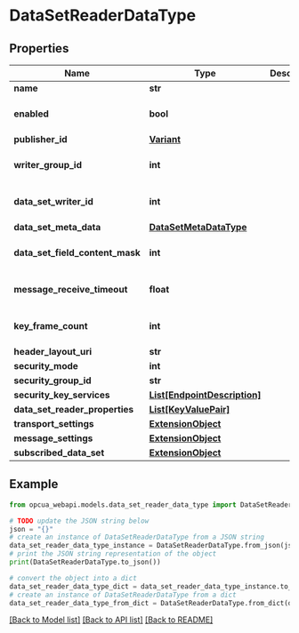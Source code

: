 # DataSetReaderDataType


## Properties

Name | Type | Description | Notes
------------ | ------------- | ------------- | -------------
**name** | **str** |  | [optional] 
**enabled** | **bool** |  | [optional] [default to False]
**publisher_id** | [**Variant**](Variant.md) |  | [optional] 
**writer_group_id** | **int** |  | [optional] [default to 0]
**data_set_writer_id** | **int** |  | [optional] [default to 0]
**data_set_meta_data** | [**DataSetMetaDataType**](DataSetMetaDataType.md) |  | [optional] 
**data_set_field_content_mask** | **int** |  | [optional] [default to 0]
**message_receive_timeout** | **float** |  | [optional] [default to 0]
**key_frame_count** | **int** |  | [optional] [default to 0]
**header_layout_uri** | **str** |  | [optional] 
**security_mode** | **int** |  | [optional] 
**security_group_id** | **str** |  | [optional] 
**security_key_services** | [**List[EndpointDescription]**](EndpointDescription.md) |  | [optional] 
**data_set_reader_properties** | [**List[KeyValuePair]**](KeyValuePair.md) |  | [optional] 
**transport_settings** | [**ExtensionObject**](ExtensionObject.md) |  | [optional] 
**message_settings** | [**ExtensionObject**](ExtensionObject.md) |  | [optional] 
**subscribed_data_set** | [**ExtensionObject**](ExtensionObject.md) |  | [optional] 

## Example

```python
from opcua_webapi.models.data_set_reader_data_type import DataSetReaderDataType

# TODO update the JSON string below
json = "{}"
# create an instance of DataSetReaderDataType from a JSON string
data_set_reader_data_type_instance = DataSetReaderDataType.from_json(json)
# print the JSON string representation of the object
print(DataSetReaderDataType.to_json())

# convert the object into a dict
data_set_reader_data_type_dict = data_set_reader_data_type_instance.to_dict()
# create an instance of DataSetReaderDataType from a dict
data_set_reader_data_type_from_dict = DataSetReaderDataType.from_dict(data_set_reader_data_type_dict)
```
[[Back to Model list]](../README.md#documentation-for-models) [[Back to API list]](../README.md#documentation-for-api-endpoints) [[Back to README]](../README.md)


